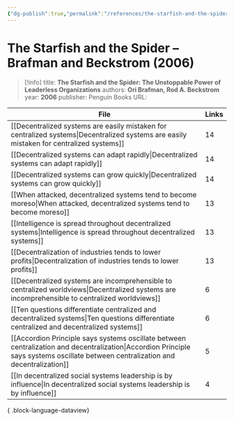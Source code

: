 ```yaml
---
{"dg-publish":true,"permalink":"/references/the-starfish-and-the-spider-brafman-and-beckstrom-2006/"}
---
```



# The Starfish and the Spider – Brafman and Beckstrom (2006)

> [!info]
> title: **The Starfish and the Spider: The Unstoppable Power of Leaderless Organizations**
> authors: **Ori Brafman, Rod A. Beckstrom**
> year: **2006**
> publisher: Penguin Books
> URL: 



| File                                                                                                                                                                                  | Links |
| ------------------------------------------------------------------------------------------------------------------------------------------------------------------------------------- | ----- |
| [[Decentralized systems are easily mistaken for centralized systems\|Decentralized systems are easily mistaken for centralized systems]]                                           | 14    |
| [[Decentralized systems can adapt rapidly\|Decentralized systems can adapt rapidly]]                                                                                               | 14    |
| [[Decentralized systems can grow quickly\|Decentralized systems can grow quickly]]                                                                                                 | 14    |
| [[When attacked, decentralized systems tend to become moreso\|When attacked, decentralized systems tend to become moreso]]                                                         | 13    |
| [[Intelligence is spread throughout decentralized systems\|Intelligence is spread throughout decentralized systems]]                                                               | 13    |
| [[Decentralization of industries tends to lower profits\|Decentralization of industries tends to lower profits]]                                                                   | 13    |
| [[Decentralized systems are incomprehensible to centralized worldviews\|Decentralized systems are incomprehensible to centralized worldviews]]                                     | 6     |
| [[Ten questions differentiate centralized and decentralized systems\|Ten questions differentiate centralized and decentralized systems]]                                           | 6     |
| [[Accordion Principle says systems oscillate between centralization and decentralization\|Accordion Principle says systems oscillate between centralization and decentralization]] | 5     |
| [[In decentralized social systems leadership is by influence\|In decentralized social systems leadership is by influence]]                                                         | 4     |

{ .block-language-dataview}